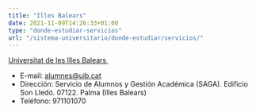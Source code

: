 ```yaml
---
title: "Illes Balears"
date: 2021-11-09T14:26:33+01:00
type: "donde-estudiar-servicios"
url: "/sistema-universitario/donde-estudiar/servicios/"
---
```

<p><a title="Enlace externo, se abre en ventana nueva" href="http://www.uib.es/" rel="external" target="_blank">Universitat de les Illes Balears <i class="icon fas fa-external-link-alt"></i></a>&nbsp;<img src="http://www.mecd.gob.es/docroot/fckeditor/images/smiley/mepsyd-ico/ico-internet.gif" alt="" /></p>
<ul>
<li>E-mail:<span>&nbsp;</span><a title="alumnes@uib.cat" href="mailto:alumnes@uib.cat" target="_blank" rel="noopener">alumnes@uib.cat</a>&nbsp;<img src="http://www.mecd.gob.es/docroot/fckeditor/images/smiley/mepsyd-ico/ico-mail.gif" alt="" />&nbsp;</li>
<li>Dirección: Servicio de Alumnos y Gestión Académica (SAGA). Edificio Son Lledó. 07122. Palma (Illes Balears)</li>
<li>Teléfono: 971101070</li>
</ul>